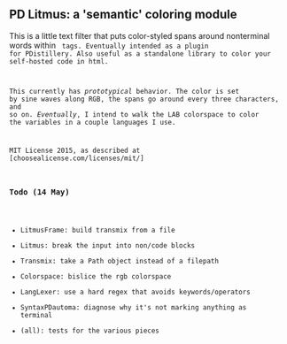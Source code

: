 
## PD Litmus: a 'semantic' coloring module

This is a little text filter that puts color-styled spans around nonterminal words within <code> tags. Eventually intended as a plugin for PDistillery. Also useful as a standalone library to color your self-hosted code in html.

This currently has _prototypical_ behavior. The color is set by sine waves along RGB, the spans go around every three characters, and so on. _Eventually_, I intend to walk the LAB colorspace to color the variables in a couple languages I use.

MIT License 2015, as described at [choosealicense.com/licenses/mit/]

### Todo (14 May)

* LitmusFrame: build transmix from a file
* Litmus: break the input into non/code blocks
* Transmix: take a Path object instead of a filepath
* Colorspace: bislice the rgb colorspace
* LangLexer: use a hard regex that avoids keywords/operators
* SyntaxPDautoma: diagnose why it's not marking anything as terminal
* (all): tests for the various pieces